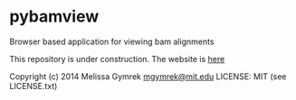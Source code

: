 pybamview
=========

Browser based application for viewing bam alignments

This repository is under construction. The website is [here](http://melissagymrek.com/pybamview/)

Copyright (c) 2014 Melissa Gymrek <mgymrek@mit.edu>
LICENSE: MIT (see LICENSE.txt)